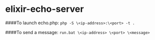 # elixir-echo-server
####To launch echo.php:
  `php -S \<ip-address>:\<port> -t .`
  
####To send a message: `run.bat \<ip-address> \<port> \<message>`
